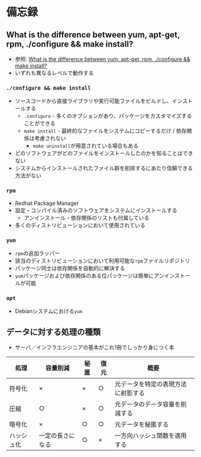 # 備忘録
## What is the difference between yum, apt-get, rpm, ./configure && make install?
- 参照: [What is the difference between yum, apt-get, rpm, ./configure && make install?](https://superuser.com/questions/125933/what-is-the-difference-between-yum-apt-get-rpm-configure-make-install/125939#125939)
- いずれも異なるレベルで動作する

### `./configure && make install`
- ソースコードから直接ライブラリや実行可能ファイルをビルドし、インストールする
  - `.configure` - 多くのオプションがあり、パッケージをカスタマイズすることができる
  - `make install` - 最終的なファイルをシステムにコピーするだけ / 依存関係は考慮されない
    - `make uninstall`が用意されている場合もある
- どのソフトウェアがどのファイルをインストールしたのかを知ることはできない
- システムからインストールされたファイル群を削除するにあたり信頼できる方法がない

### `rpm`
- Redhat Package Manager
- 設定・コンパイル済みのソフトウェアをシステムにインストールする
  - アンインストール・依存関係のリストも付属している
- 多くのディストリビューションにおいて使用されている

### `yum`
- `rpm`の追加ラッパー
- 該当のディストリビューションにおいて利用可能な`rpm`ファイルリポジトリ
- パッケージ同士は依存関係を自動的に解決する
- `yum`パッケージおよび依存関係のある位パッケージは簡単にアンインストールが可能

### `apt`
- Debianシステムにおける`yum`

## データに対する処理の種類
- サーバ／インフラエンジニアの基本がこれ1冊でしっかり身につく本

| 処理       | 容量削減         | 秘匿 | 復元 | 概要                               |
| -          | -                | -    | -    | -                                  |
| 符号化     | ×                | ×    | ○    | 元データを特定の表現方法に射影する |
| 圧縮       | ○                | ×    | ○    | 元データのデータ容量を削減する     |
| 暗号化     | ×                | ○    | ○    | 元データを秘匿する                 |
| ハッシュ化 | 一定の長さになる | ○    | ×    | 一方向ハッシュ関数を適用する       |
